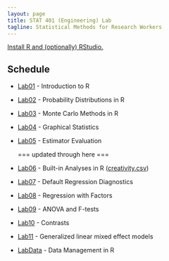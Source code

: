 ```yaml
---
layout: page
title: STAT 401 (Engineering) Lab
tagline: Statistical Methods for Research Workers
---
```


[Install R and (optionally) RStudio.](installation.html)

## Schedule

 - [Lab01](lab01/lab01.html) - Introduction to R
 - [Lab02](lab02/lab02.html) - Probability Distributions in R
 - [Lab03](lab03/lab03.html) - Monte Carlo Methods in R
 - [Lab04](lab04/lab04.html) - Graphical Statistics
 - [Lab05](lab05/lab05.html) - Estimator Evaluation
 
   === updated through here ===
 
 - [Lab06](lab06/lab06.html) - Built-in Analyses in R ([creativity.csv](lab06/creativity.csv))
 - [Lab07](lab07/lab07.html) - Default Regression Diagnostics
 - [Lab08](lab08/lab08.html) - Regression with Factors
 - [Lab09](lab09/lab09.html) - ANOVA and F-tests
 - [Lab10](lab10/lab10.html) - Contrasts
 - [Lab11](lab11/lab11.html) - Generalized linear mixed effect models
 - [LabData](labData/lab02.html) - Data Management in R